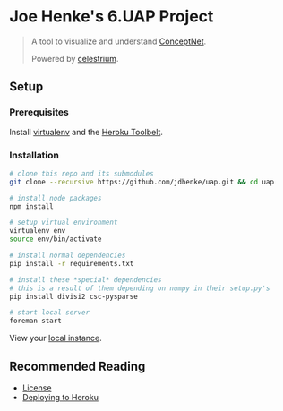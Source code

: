 Joe Henke's 6.UAP Project
=========================

> A tool to visualize and understand [ConceptNet](http://conceptnet5.media.mit.edu/).
>
> Powered by [celestrium](https://github.com/jdhenke/celestrium).

## Setup

### Prerequisites

Install [virtualenv](https://pypi.python.org/pypi/virtualenv) and the [Heroku Toolbelt](https://toolbelt.heroku.com/).

### Installation

```bash
# clone this repo and its submodules
git clone --recursive https://github.com/jdhenke/uap.git && cd uap

# install node packages
npm install

# setup virtual environment
virtualenv env
source env/bin/activate

# install normal dependencies
pip install -r requirements.txt

# install these *special* dependencies
# this is a result of them depending on numpy in their setup.py's
pip install divisi2 csc-pysparse

# start local server
foreman start
```

View your [local instance](http://localhost:5000/).

## Recommended Reading

 - [License](./LICENSE)
 - [Deploying to Heroku](./HEROKU.md)